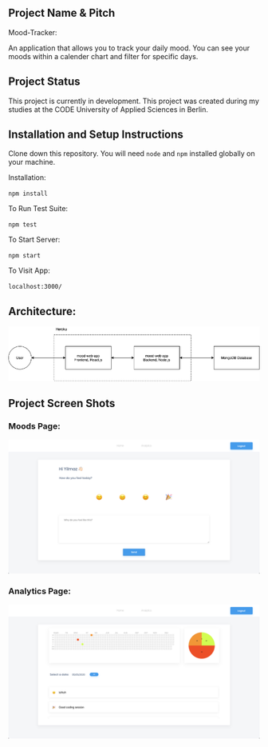 ## Project Name & Pitch

Mood-Tracker:

An application that allows you to track your daily mood. You can see your moods within a calender chart and filter for specific days.

## Project Status

This project is currently in development. This project was created during my studies at the CODE University of Applied Sciences in Berlin.

## Installation and Setup Instructions
 
Clone down this repository. You will need `node` and `npm` installed globally on your machine.  

Installation:

`npm install`  

To Run Test Suite:  

`npm test`  

To Start Server:

`npm start`  

To Visit App:

`localhost:3000/` 


## Architecture:
![architecture](./src/Frontend/assets/architecture.png)


## Project Screen Shots

### Moods Page:
![Mood Page](./src/Frontend/assets/First-page.png)

### Analytics Page:
![Mood Page](./src/Frontend/assets/Second-page.png)
 

